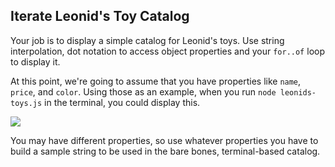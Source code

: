 ## Iterate Leonid's Toy Catalog

Your job is to display a simple catalog for Leonid's toys. Use string interpolation, dot notation to access object properties and your `for..of` loop to display it.

At this point, we're going to assume that you have properties like `name`, `price`, and `color`. Using those as an example, when you run `node leonids-toys.js` in the terminal, you could display this.

![](./images/toy-catalog.gif)

You may have different properties, so use whatever properties you have to build a sample string to be used in the bare bones, terminal-based catalog.